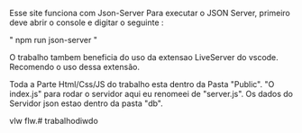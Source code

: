 Esse site funciona com Json-Server
Para executar o JSON Server, primeiro deve abrir o console e digitar o seguinte :

" npm run json-server "

O trabalho tambem beneficia do uso da extensao LiveServer do vscode. 
Recomendo o uso dessa extensão.

Toda a Parte Html/Css/JS do trabalho esta dentro da Pasta "Public". "O index.js" para rodar o servidor aqui eu renomeei de "server.js".
Os dados do Servidor json estao dentro da pasta "db".

vlw flw.# trabalhodiwdo
